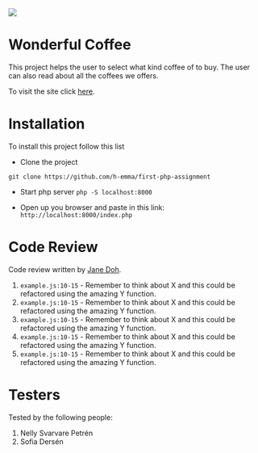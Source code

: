 <img src="https://media.giphy.com/media/xULW8tFJvm5JJYnZkc/giphy.gif">

# Wonderful Coffee

This project helps the user to select what kind coffee of to buy. The user can also read about all the coffees we offers.

To visit the site click [here](https://emma-h.com/first-php-assignment/).



# Installation

To install this project follow this list
- Clone the project
```
git clone https://github.com/h-emma/first-php-assignment
```
- Start php server ```php -S localhost:8000```
 
- Open up you browser and paste in this link:
```http://localhost:8000/index.php```

# Code Review

Code review written by [Jane Doh](https://github.com/username).

1. `example.js:10-15` - Remember to think about X and this could be refactored using the amazing Y function.
2. `example.js:10-15` - Remember to think about X and this could be refactored using the amazing Y function.
3. `example.js:10-15` - Remember to think about X and this could be refactored using the amazing Y function.
4. `example.js:10-15` - Remember to think about X and this could be refactored using the amazing Y function.
5. `example.js:10-15` - Remember to think about X and this could be refactored using the amazing Y function.

# Testers

Tested by the following people:

1. Nelly Svarvare Petrén
2. Sofia Dersén
